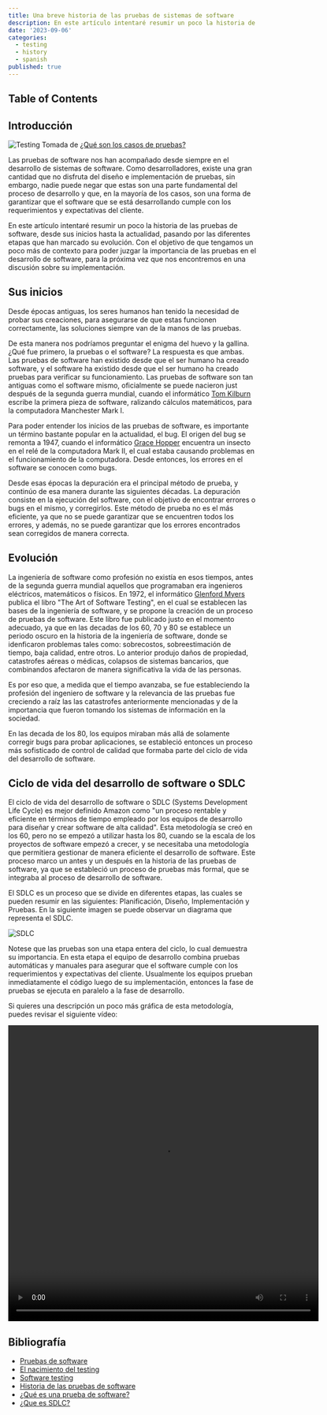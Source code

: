 ```yaml
---
title: Una breve historia de las pruebas de sistemas de software
description: En este artículo intentaré resumir un poco la historia de las pruebas de software, desde sus inicios hasta la actualidad, pasando por las diferentes etapas que han marcado su evolución. Con el objetivo de que tengamos un poco más de contexto para poder juzgar la importancia de las pruebas en el desarrollo de software, para la próxima vez que nos encontremos en una discusión sobre su implementación.
date: '2023-09-06'
categories:
  - testing
  - history
  - spanish
published: true
---
```


## Table of Contents

## Introducción

![Testing](/testing.png)
Tomada de [¿Qué son los casos de pruebas?](https://medium.com/grupo-carricay/qu%C3%A9-son-los-casos-de-pruebas-4893799b5b84)

Las pruebas de software nos han acompañado desde siempre en el desarrollo de sistemas de software. Como desarrolladores, existe una gran cantidad que no disfruta del diseño e implementación de pruebas, sin embargo, nadie puede negar que estas son una parte fundamental del proceso de desarrollo y que, en la mayoría de los casos, son una forma de garantizar que el software que se está desarrollando cumple con los requerimientos y expectativas del cliente.

En este artículo intentaré resumir un poco la historia de las pruebas de software, desde sus inicios hasta la actualidad, pasando por las diferentes etapas que han marcado su evolución. Con el objetivo de que tengamos un poco más de contexto para poder juzgar la importancia de las pruebas en el desarrollo de software, para la próxima vez que nos encontremos en una discusión sobre su implementación.

## Sus inicios

Desde épocas antiguas, los seres humanos han tenido la necesidad de probar sus creaciones, para asegurarse de que estas funcionen correctamente, las soluciones siempre van de la manos de las pruebas.

De esta manera nos podríamos preguntar el enigma del huevo y la gallina. ¿Qué fue primero, la pruebas o el software? La respuesta es que ambas. Las pruebas de software han existido desde que el ser humano ha creado software, y el software ha existido desde que el ser humano ha creado pruebas para verificar su funcionamiento. Las pruebas de software son tan antiguas como el software mismo, oficialmente se puede nacieron just después de la segunda guerra mundial, cuando el informático [Tom Kilburn](https://es.wikipedia.org/wiki/Tom_Kilburn) escribe la primera pieza de software, ralizando cálculos matemáticos, para la computadora Manchester Mark I.

Para poder entender los inicios de las pruebas de software, es importante un término bastante popular en la actualidad, el bug. El origen del bug se remonta a 1947, cuando el informático [Grace Hopper](https://es.wikipedia.org/wiki/Grace_Hopper) encuentra un insecto en el relé de la computadora Mark II, el cual estaba causando problemas en el funcionamiento de la computadora. Desde entonces, los errores en el software se conocen como bugs.

Desde esas épocas la depuración era el principal método de prueba, y continúo de esa manera durante las siguientes décadas. La depuración consiste en la ejecución del software, con el objetivo de encontrar errores o bugs en el mismo, y corregirlos. Este método de prueba no es el más eficiente, ya que no se puede garantizar que se encuentren todos los errores, y además, no se puede garantizar que los errores encontrados sean corregidos de manera correcta.

## Evolución

La ingeniería de software como profesión no existía en esos tiempos, antes de la segunda guerra mundial aquellos que programaban era ingenieros eléctricos, matemáticos o físicos. En 1972, el informático [Glenford Myers](https://en.wikipedia.org/wiki/Glenford_Myers) publica el libro "The Art of Software Testing", en el cual se establecen las bases de la ingeniería de software, y se propone la creación de un proceso de pruebas de software. Este libro fue publicado justo en el momento adecuado, ya que en las decadas de los 60, 70 y 80 se establece un periodo oscuro en la historia de la ingeniería de software, donde se idenficaron problemas tales como: sobrecostos, sobreestimación de tiempo, baja calidad, entre otros. Lo anterior produjo daños de propiedad, catastrofes aéreas o médicas, colapsos de sistemas bancarios, que combinandos afectaron de manera significativa la vida de las personas.

Es por eso que, a medida que el tiempo avanzaba, se fue estableciendo la profesión del ingeniero de software y la relevancia de las pruebas fue creciendo a raíz las las catastrofes anteriormente mencionadas y de la importancia que fueron tomando los sistemas de información en la sociedad.

En las decada de los 80, los equipos miraban más allá de solamente corregir bugs para probar aplicaciones, se estableció entonces un proceso más sofisticado de control de calidad que formaba parte del ciclo de vida del desarrollo de software.

## Ciclo de vida del desarrollo de software o SDLC

El ciclo de vida del desarrollo de software o SDLC (Systems Development Life Cycle) es mejor definido Amazon como "un proceso rentable y eficiente en términos de tiempo empleado por los equipos de desarrollo para diseñar y crear software de alta calidad". Esta metodología se creó en los 60, pero no se empezó a utilizar hasta los 80, cuando se la escala de los proyectos de software empezó a crecer, y se necesitaba una metodología que permitiera gestionar de manera eficiente el desarrollo de software. Este proceso marco un antes y un después en la historia de las pruebas de software, ya que se estableció un proceso de pruebas más formal, que se integraba al proceso de desarrollo de software.

El SDLC es un proceso que se divide en diferentes etapas, las cuales se pueden resumir en las siguientes: Planificación, Diseño, Implementación y Pruebas. En la siguiente imagen se puede observar un diagrama que representa el SDLC.

![SDLC](/sdlc.jpg)

Notese que las pruebas son una etapa entera del ciclo, lo cual demuestra su importancia. En esta etapa el equipo de desarrollo combina pruebas automáticas y manuales para asegurar que el software cumple con los requerimientos y expectativas del cliente. Usualmente los equipos prueban inmediatamente el código luego de su implementación, entonces la fase de pruebas se ejecuta en paralelo a la fase de desarrollo.

Si quieres una descripción un poco más gráfica de esta metodología, puedes revisar el siguiente vídeo:

<video width="630" height="600" src="https://github.com/Odzen/blog/assets/49286935/5a76e72a-db7d-43e5-b084-bbbfb861e1a2"></video>

## Bibliografía

- [Pruebas de software](https://es.wikipedia.org/wiki/Pruebas_de_software)
- [El nacimiento del testing](https://www.pragma.com.co/academia/lecciones/el-nacimiento-del-testing)
- [Software testing](https://en.wikipedia.org/wiki/Software_testing)
- [Historia de las pruebas de software](<https://medium.com/la-region-vulnerable/historia-de-las-pruebas-de-software-fbd3c2716ce2#:~:text=En%201957%2C%20Charles%20Baker%20expone,funcionalidad%20del%20programa%20(debugging).>)
- [¿Qué es una prueba de software?](https://www.ibm.com/mx-es/topics/software-testing)
- [¿Que es SDLC?](https://aws.amazon.com/es/what-is/sdlc/#:~:text=El%20ciclo%20de%20vida%20del,crear%20software%20de%20alta%20calidad.)

<!-- ```ts
function greet(name: string): string {
	return `Hello ${name}!`;
}
``` -->
